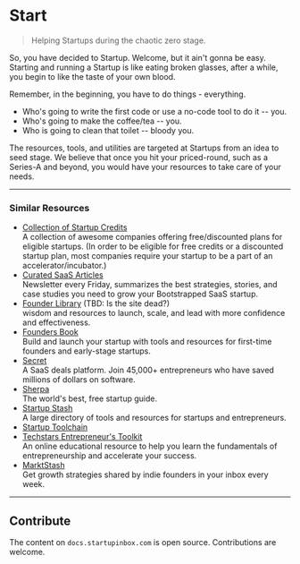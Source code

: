 # Start

> Helping Startups during the chaotic zero stage.

So, you have decided to Startup. Welcome, but it ain't gonna be easy. Starting and running a Startup is like eating broken glasses, after a while, you begin to like the taste of your own blood.

Remember, in the beginning, you have to do things - everything.

- Who's going to write the first code or use a no-code tool to do it -- you.
- Who's going to make the coffee/tea -- you.
- Who is going to clean that toilet -- bloody you.

The resources, tools, and utilities are targeted at Startups from an idea to seed stage. We believe that once you hit your priced-round, such as a Series-A and beyond, you would have your resources to take care of your needs.

---

### Similar Resources

- [Collection of Startup Credits](https://github.com/dakshshah96/awesome-startup-credits)\
  A collection of awesome companies offering free/discounted plans for eligible startups. (In order to be eligible for free credits or a discounted startup plan, most companies require your startup to be a part of an accelerator/incubator.)
- [Curated SaaS Articles](https://getsaasweekly.com)\
  Newsletter every Friday, summarizes the best strategies, stories, and case studies you need to grow your Bootstrapped SaaS startup.
- [Founder Library](https://www.founderlibrary.com) (TBD: Is the site dead?)\
  wisdom and resources to launch, scale, and lead with more confidence and effectiveness.
- [Founders Book](https://foundersbook.co)\
  Build and launch your startup with tools and resources for first-time founders and early-stage startups.
- [Secret](https://www.joinsecret.com)\
  A SaaS deals platform. Join 45,000+ entrepreneurs who have saved millions of dollars on software.
- [Sherpa](https://www.learnwithsherpa.com)\
  The world's best, free startup guide.
- [Startup Stash](https://startupstash.com)\
  A large directory of tools and resources for startups and entrepreneurs.
- [Startup Toolchain](https://startuptoolchain.com)
- [Techstars Entrepreneur's Toolkit](https://toolkit.techstars.com)\
  An online educational resource to help you learn the fundamentals of entrepreneurship and accelerate your success.
- [MarktStash](https://marktstash.com)\
  Get growth strategies shared by indie founders in your inbox every week.
---
## Contribute

The content on `docs.startupinbox.com` is open source. Contributions are welcome.